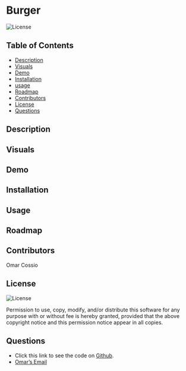 # Burger

![License](https://img.shields.io/badge/license-ISC-green)

## Table of Contents
* [Description](#description)
* [Visuals](#visuals)
* [Demo](#demo)
* [Installation](#installation)
* [usage](#usage)
* [Roadmap](#roadmap)
* [Contributors](#contributor)
* [License](#license)
* [Questions](#question)


## Description


## Visuals


## Demo


## Installation 


## Usage 


## Roadmap


## Contributors
Omar Cossio

## License
![License](https://img.shields.io/badge/license-ISC-green)

Permission to use, copy, modify, and/or distribute this software for any purpose with or without fee is hereby granted, provided that the above copyright notice and this permission notice appear in all copies.

## Questions
* Click this link to see the code on [Github](https://github.com/omarcossio/burger).
* [Omar’s Email](mailto:omar119mce@gmail.com)
